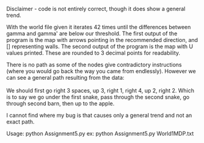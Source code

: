 Disclaimer - code is not entirely correct, though it does show a general trend.

With the world file given it iterates 42 times until the differences between gamma and gamma' are below our threshold.
The first output of the program is the map with arrows pointing in the recommended direction, and [] representing walls.
The second output of the program is the map with U values printed. These are rounded to 3 decimal points for readability.

There is no path as some of the nodes give contradictory instructions (where you would go back the way you came from endlessly).
However we can see a general path resulting from the data:
<br>
<br>
We should first go right 3 spaces, up 3, right 1, right 4, up 2, right 2.
Which is to say we go under the first snake, pass through the second snake, go through second barn, then up to the apple.

I cannot find where my bug is that causes only a general trend and not an exact path.


Usage:
  python Assignment5.py <World File>
ex:
  python Assignment5.py World1MDP.txt
  

